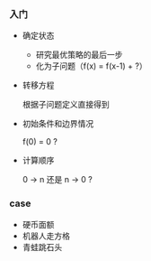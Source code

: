 ### 入门

* 确定状态
  * 研究最优策略的最后一步
  * 化为子问题（f(x) = f(x-1) + ?）

* 转移方程

  根据子问题定义直接得到

* 初始条件和边界情况

  f(0) = 0 ?

* 计算顺序

  0 -> n 还是 n -> 0 ?




### case

* 硬币面额
* 机器人走方格
* 青蛙跳石头